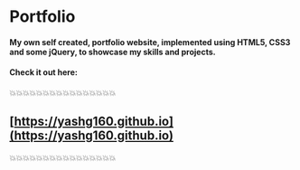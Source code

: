 # Portfolio

#### My own self created, portfolio website, implemented using HTML5, CSS3 and some jQuery, to showcase my skills and projects.

#### Check it out here:

:boom::boom::boom::boom::boom::boom::boom::boom::boom::boom::boom::boom::boom::boom::boom::boom:

## [https://yashg160.github.io](https://yashg160.github.io)

:boom::boom::boom::boom::boom::boom::boom::boom::boom::boom::boom::boom::boom::boom::boom::boom:
